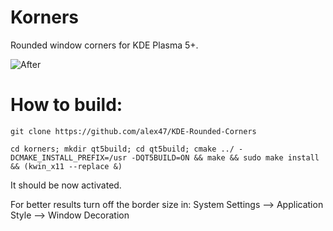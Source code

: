 # Korners
Rounded window corners for KDE Plasma 5+.

![After](https://raw.githubusercontent.com/53n531/korners/master/screenshot.png)

# How to build:
```
git clone https://github.com/alex47/KDE-Rounded-Corners

cd korners; mkdir qt5build; cd qt5build; cmake ../ -DCMAKE_INSTALL_PREFIX=/usr -DQT5BUILD=ON && make && sudo make install && (kwin_x11 --replace &)
```

It should be now activated.

For better results turn off the border size in:
System Settings --> Application Style --> Window Decoration
